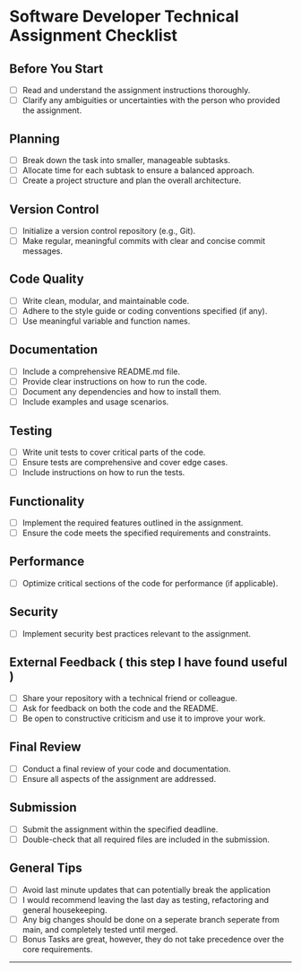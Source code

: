 # Software Developer Technical Assignment Checklist

## Before You Start

- [ ] Read and understand the assignment instructions thoroughly.
- [ ] Clarify any ambiguities or uncertainties with the person who provided the assignment.

## Planning

- [ ] Break down the task into smaller, manageable subtasks.
- [ ] Allocate time for each subtask to ensure a balanced approach.
- [ ] Create a project structure and plan the overall architecture.

## Version Control

- [ ] Initialize a version control repository (e.g., Git).
- [ ] Make regular, meaningful commits with clear and concise commit messages.

## Code Quality

- [ ] Write clean, modular, and maintainable code.
- [ ] Adhere to the style guide or coding conventions specified (if any).
- [ ] Use meaningful variable and function names.

## Documentation

- [ ] Include a comprehensive README.md file.
- [ ] Provide clear instructions on how to run the code.
- [ ] Document any dependencies and how to install them.
- [ ] Include examples and usage scenarios.

## Testing

- [ ] Write unit tests to cover critical parts of the code.
- [ ] Ensure tests are comprehensive and cover edge cases.
- [ ] Include instructions on how to run the tests.

## Functionality

- [ ] Implement the required features outlined in the assignment.
- [ ] Ensure the code meets the specified requirements and constraints.

## Performance

- [ ] Optimize critical sections of the code for performance (if applicable).

## Security

- [ ] Implement security best practices relevant to the assignment.

## External Feedback ( this step I have found useful )

- [ ] Share your repository with a technical friend or colleague.
- [ ] Ask for feedback on both the code and the README.
- [ ] Be open to constructive criticism and use it to improve your work.

## Final Review

- [ ] Conduct a final review of your code and documentation.
- [ ] Ensure all aspects of the assignment are addressed.

## Submission

- [ ] Submit the assignment within the specified deadline.
- [ ] Double-check that all required files are included in the submission.

## General Tips
- [ ] Avoid last minute updates that can potentially break the application
- [ ] I would recommend leaving the last day as testing, refactoring and general housekeeping.
- [ ] Any big changes should be done on a seperate branch seperate from main, and completely tested until merged.
- [ ] Bonus Tasks are great, however, they do not take precedence over the core requirements.

---
